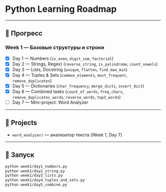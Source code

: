 # Python Learning Roadmap

---

## 📅 Прогресс

### Week 1 — Базовые структуры и строки
- [x] Day 1 — Numbers (`is_even`, `digit_sum`, `factorial`)
- [x] Day 2 — Strings, Regex) (`reverse_string`, `is_palindrome`, `count_vowels`)
- [x] Day 3 — Lists, Docstring (`unique`, `flatten`, `find_max_min`)
- [x] Day 4 — Tuples & Sets (`common_elements`, `most_frequent`, `remove_duplicates`)
- [x] Day 5 — Dictionaries (`char_frequency`, `merge_dicts`, `invert_dict`)
- [x] Day 6 — Combined tasks (`count_of_words`, `freq_chars`, `remove_duplicates_words`, `reverse_words`, `top3_words`)
- [ ] Day 7 — Mini-project: Word Analyzer

---

## 📂 Projects
- `word_analyzer/` — анализатор текста (Week 1, Day 7)

---

## 🚀 Запуск
```bash
python week1/day1_numbers.py
python week1/day2_string.py
python week1/day3_lists.py
python week1/day4_tuples_and_sets.py
python week1/day5_combine.py